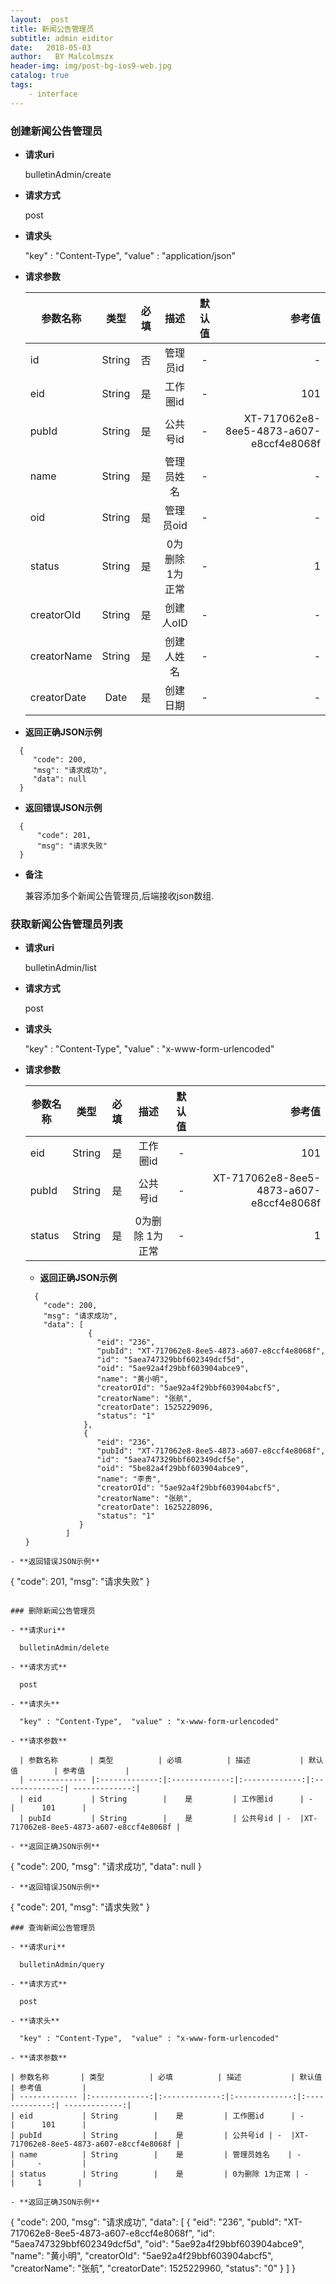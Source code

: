 ```yaml
---
layout:  post
title: 新闻公告管理员
subtitle: admin eiditor
date:   2018-05-03
author:   BY Malcolmszx
header-img: img/post-bg-ios9-web.jpg
catalog: true
tags:
    - interface
---
```


### 创建新闻公告管理员

- **请求uri**

  bulletinAdmin/create

- **请求方式**

  post

- **请求头**

  "key" : "Content-Type",  "value" : "application/json"

- **请求参数**

  | 参数名称       | 类型          | 必填          | 描述           | 默认值        | 参考值         |
  | ------------- |:-------------:|:-------------:|:-------------:|:-------------:| -------------:|
  | id            | String        |    否         | 管理员id      | -             |     -         |
  | eid           | String        |    是         | 工作圈id      | -             |      101      |
  | pubId         | String        |    是         | 公共号id | -  |XT-717062e8-8ee5-4873-a607-e8ccf4e8068f |
  | name          | String        |    是         | 管理员姓名    | -            |     -         |
  | oid           | String        |    是         | 管理员oid     | -            |     -         |
  | status        | String        |    是         | 0为删除 1为正常 | -            |     1        |
  | creatorOId    | String        |    是         | 创建人oID      | -             |     -        |
  | creatorName   | String        |    是         | 创建人姓名     |        -      |     -        |
  | creatorDate   | Date          |    是         | 创建日期       | -             |     -        |

- **返回正确JSON示例**
```
  {
     "code": 200,
     "msg": "请求成功",
     "data": null
  }
```
- **返回错误JSON示例**
```
  {
      "code": 201,
      "msg": "请求失败"
  }
```
- **备注**

  兼容添加多个新闻公告管理员,后端接收json数组.

### 获取新闻公告管理员列表

- **请求uri**

  bulletinAdmin/list

- **请求方式**

  post

- **请求头**

  "key" : "Content-Type",  "value" : "x-www-form-urlencoded"

- **请求参数**

  | 参数名称       | 类型          | 必填          | 描述           | 默认值        | 参考值         |
  | ------------- |:-------------:|:-------------:|:-------------:|:-------------:| -------------:|
  | eid           | String        |    是         | 工作圈id      | -             |      101      |
  | pubId         | String        |    是         | 公共号id | -  |XT-717062e8-8ee5-4873-a607-e8ccf4e8068f |
  | status        | String        |    是         | 0为删除 1为正常 | -            |     1        |

  - **返回正确JSON示例**
  ```
    {
      "code": 200,
      "msg": "请求成功",
      "data": [
                {
                  "eid": "236",
                  "pubId": "XT-717062e8-8ee5-4873-a607-e8ccf4e8068f",
                  "id": "5aea747329bbf602349dcf5d",
                  "oid": "5ae92a4f29bbf603904abce9",
                  "name": "黄小明",
                  "creatorOId": "5ae92a4f29bbf603904abcf5",
                  "creatorName": "张航",
                  "creatorDate": 1525229096,
                  "status": "1"
               },
               {
                  "eid": "236",
                  "pubId": "XT-717062e8-8ee5-4873-a607-e8ccf4e8068f",
                  "id": "5aea747329bbf602349dcf5e",
                  "oid": "5be82a4f29bbf603904abce9",
                  "name": "李贵",
                  "creatorOId": "5ae92a4f29bbf603904abcf5",
                  "creatorName": "张航",
                  "creatorDate": 1625228096,
                  "status": "1"
              }
           ]
  }
```
- **返回错误JSON示例**
```
  {
     "code": 201,
     "msg": "请求失败"
  }
```  

### 删除新闻公告管理员

- **请求uri**

  bulletinAdmin/delete

- **请求方式**

  post

- **请求头**

  "key" : "Content-Type",  "value" : "x-www-form-urlencoded"

- **请求参数**

  | 参数名称       | 类型          | 必填          | 描述           | 默认值        | 参考值         |
  | ------------- |:-------------:|:-------------:|:-------------:|:-------------:| -------------:|
  | eid           | String        |    是         | 工作圈id      | -             |      101      |
  | pubId         | String        |    是         | 公共号id | -  |XT-717062e8-8ee5-4873-a607-e8ccf4e8068f |

- **返回正确JSON示例**
```
  {
     "code": 200,
     "msg": "请求成功",
     "data": null
  }
```
- **返回错误JSON示例**
```
  {
      "code": 201,
      "msg": "请求失败"
  }
```
### 查询新闻公告管理员

- **请求uri**

  bulletinAdmin/query

- **请求方式**

  post

- **请求头**

  "key" : "Content-Type",  "value" : "x-www-form-urlencoded"

- **请求参数**

| 参数名称       | 类型          | 必填          | 描述           | 默认值        | 参考值         |
| ------------- |:-------------:|:-------------:|:-------------:|:-------------:| -------------:|
| eid           | String        |    是         | 工作圈id      | -             |      101      |
| pubId         | String        |    是         | 公共号id | -  |XT-717062e8-8ee5-4873-a607-e8ccf4e8068f |
| name          | String        |    是         | 管理员姓名    | -            |     -         |
| status        | String        |    是         | 0为删除 1为正常 | -            |     1        |

- **返回正确JSON示例**
```
  {
    "code": 200,
    "msg": "请求成功",
    "data": [
              {
                  "eid": "236",
                  "pubId": "XT-717062e8-8ee5-4873-a607-e8ccf4e8068f",
                  "id": "5aea747329bbf602349dcf5d",
                  "oid": "5ae92a4f29bbf603904abce9",
                  "name": "黄小明",
                  "creatorOId": "5ae92a4f29bbf603904abcf5",
                  "creatorName": "张航",
                  "creatorDate": 1525229960,
                   "status": "0"
             }
           ]
  }
```
